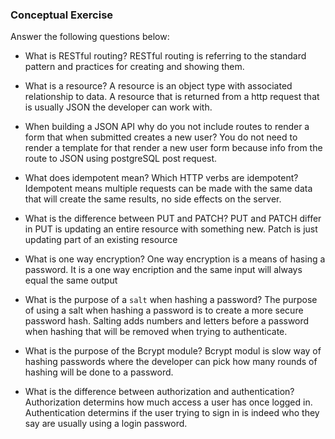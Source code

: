 ### Conceptual Exercise

Answer the following questions below:

- What is RESTful routing?
RESTful routing is referring to the standard pattern and practices for creating and showing them.

- What is a resource?
A resource is an object type with associated relationship to data.  A resource that is returned from a http request that is usually JSON the developer can work with. 

- When building a JSON API why do you not include routes to render a form that when submitted creates a new user?
You do not need to render a template for that render a new user form because info from the route to JSON using postgreSQL post request.

- What does idempotent mean? Which HTTP verbs are idempotent?
  Idempotent means multiple requests can be made with the same data that will create the same results, no side effects on the server.  

- What is the difference between PUT and PATCH?
  PUT and PATCH differ in PUT is updating an entire resource with something new.  Patch is just updating part of an existing resource

- What is one way encryption?
  One way encryption is a means of hasing a password.  It is a one way encription and the same input will always equal the same output

- What is the purpose of a `salt` when hashing a password?
  The purpose of using a salt when hashing a password is to create a more secure password hash.  Salting adds numbers and letters before a password when hashing that will be removed when trying to authenticate.

- What is the purpose of the Bcrypt module?
  Bcrypt modul is slow way of hashing passwords where the developer can pick how many rounds of hashing will be done to a password.

- What is the difference between authorization and authentication?
Authorization determins how much access a user has once logged in.  Authentication determins if the user trying to sign in is indeed who they say are usually using a login password.
